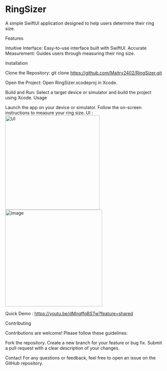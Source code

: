 # RingSizer
A simple SwiftUI application designed to help users determine their ring size.

Features

Intuitive Interface: Easy-to-use interface built with SwiftUI.
Accurate Measurement: Guides users through measuring their ring size.

Installation

Clone the Repository: git clone https://github.com/Maitry2402/RingSizer.git

Open the Project: Open RingSizer.xcodeproj in Xcode.

Build and Run: Select a target device or simulator and build the project using Xcode.
Usage

Launch the app on your device or simulator.
Follow the on-screen instructions to measure your ring size.
UI : <img src="https://github.com/user-attachments/assets/0c6938c5-6a7c-41fd-89b2-b5e110cd4f09" alt="UI" width="300"/>
<img width="308" alt="image" src="https://github.com/user-attachments/assets/289a22aa-1611-475b-9d47-6becbe84560c">




Quick Demo : https://youtu.be/dMnqffqBSTw?feature=shared

Contributing

Contributions are welcome! Please follow these guidelines:

Fork the repository.
Create a new branch for your feature or bug fix.
Submit a pull request with a clear description of your changes.

Contact
For any questions or feedback, feel free to open an issue on the GitHub repository.

